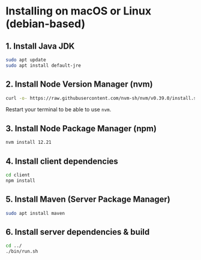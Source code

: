 # Installing on macOS or Linux (debian-based)
## 1. Install Java JDK
```sh
sudo apt update
sudo apt install default-jre
```
## 2. Install Node Version Manager (nvm)
```sh
curl -o- https://raw.githubusercontent.com/nvm-sh/nvm/v0.39.0/install.sh | bash
```
Restart your terminal to be able to use `nvm`.
## 3. Install Node Package Manager (npm)
```sh
nvm install 12.21
```
## 4. Install client dependencies
```sh
cd client
npm install
```
## 5. Install Maven (Server Package Manager)
```sh
sudo apt install maven
```
## 6. Install server dependencies & build
```sh
cd ../
./bin/run.sh
```
